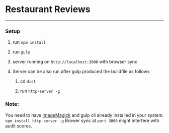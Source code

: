 # Restaurant Reviews

---

### Setup

1. run `npm install`

2. run `gulp`

3. server running on `http://localhost:3000` with browser sync

4. Server can be also run after gulp produced the buildfile as follows

   1. cd `dist`

   2. run `http-server -g`

### Note:

You need to have [ImageMagick](https://www.imagemagick.org/script/index.php) and gulp cli already installed in your system.
`npm install http-server -g`
Brower sync at `port 3000` might interfere with audit scores.
